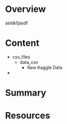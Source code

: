 # Overview
asldkfjasdf

# Content
* csv_files
  * data_csv
    * Raw Kaggle Data
* 



# Summary

# Resources
